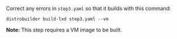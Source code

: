
Correct any errors in `step3.yaml` so that it builds with this command:
```
distrobuilder build-lxd step3.yaml --vm
```
**Note:** This step requires a VM image to be built.

